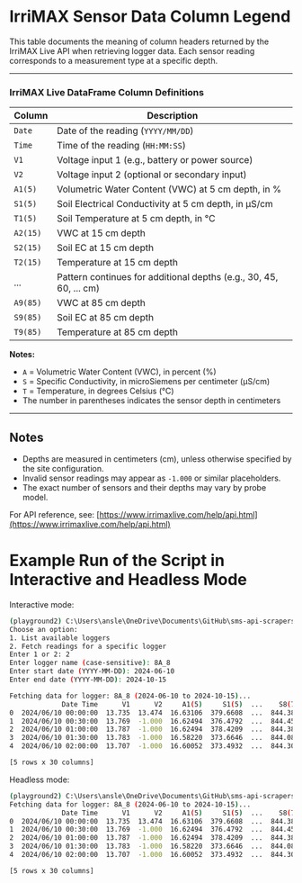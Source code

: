 # IrriMAX Sensor Data Column Legend

This table documents the meaning of column headers returned by the IrriMAX Live API when retrieving logger data. Each sensor reading corresponds to a measurement type at a specific depth.

---

### IrriMAX Live DataFrame Column Definitions

| Column     | Description                                                                 |
|------------|-----------------------------------------------------------------------------|
| `Date`     | Date of the reading (`YYYY/MM/DD`)                                           |
| `Time`     | Time of the reading (`HH:MM:SS`)                                             |
| `V1`       | Voltage input 1 (e.g., battery or power source)                              |
| `V2`       | Voltage input 2 (optional or secondary input)                                |
| `A1(5)`    | Volumetric Water Content (VWC) at 5 cm depth, in %                          |
| `S1(5)`    | Soil Electrical Conductivity at 5 cm depth, in µS/cm                         |
| `T1(5)`    | Soil Temperature at 5 cm depth, in °C                                        |
| `A2(15)`   | VWC at 15 cm depth                                                           |
| `S2(15)`   | Soil EC at 15 cm depth                                                       |
| `T2(15)`   | Temperature at 15 cm depth                                                   |
| ...        | Pattern continues for additional depths (e.g., 30, 45, 60, ... cm)           |
| `A9(85)`   | VWC at 85 cm depth                                                           |
| `S9(85)`   | Soil EC at 85 cm depth                                                       |
| `T9(85)`   | Temperature at 85 cm depth                                                   |

 **Notes:**
 - `A` = Volumetric Water Content (VWC), in percent (%)
 - `S` = Specific Conductivity, in microSiemens per centimeter (µS/cm)
 - `T` = Temperature, in degrees Celsius (°C)
 - The number in parentheses indicates the sensor depth in centimeters


---

## Notes

- Depths are measured in centimeters (cm), unless otherwise specified by the site configuration.
- Invalid sensor readings may appear as `-1.000` or similar placeholders.
- The exact number of sensors and their depths may vary by probe model.

For API reference, see: [https://www.irrimaxlive.com/help/api.html](https://www.irrimaxlive.com/help/api.html)

# Example Run of the Script in Interactive and Headless Mode
Interactive mode:
```bash
(playground2) C:\Users\ansle\OneDrive\Documents\GitHub\sms-api-scrapers\code>python irrimax_scraper.py
Choose an option:
1. List available loggers
2. Fetch readings for a specific logger
Enter 1 or 2: 2
Enter logger name (case-sensitive): 8A_8
Enter start date (YYYY-MM-DD): 2024-06-10
Enter end date (YYYY-MM-DD): 2024-10-15

Fetching data for logger: 8A_8 (2024-06-10 to 2024-10-15)...
             Date Time      V1      V2     A1(5)     S1(5)  ...    S8(75)    T8(75)    A9(85)    S9(85)  T9(85)
0  2024/06/10 00:00:00  13.735  13.474  16.63106  379.6608  ...  844.3812  17.04999  40.48423  4438.727   16.72
1  2024/06/10 00:30:00  13.769  -1.000  16.62494  376.4792  ...  844.4537  17.04999  40.48423  4438.727   16.72
2  2024/06/10 01:00:00  13.787  -1.000  16.62494  378.4209  ...  844.3812  17.01999  40.49162  4439.438   16.72
3  2024/06/10 01:30:00  13.783  -1.000  16.58220  373.6646  ...  844.0801  16.95001  40.46944  4437.237   16.75
4  2024/06/10 02:00:00  13.707  -1.000  16.60052  373.4932  ...  844.3039  17.00000  40.49162  4422.122   16.72

[5 rows x 30 columns]
```

Headless mode:
```bash
(playground2) C:\Users\ansle\OneDrive\Documents\GitHub\sms-api-scrapers\code>python irrimax_scraper.py 8A_8 2024-06-10 2024-10-15
Fetching data for logger: 8A_8 (2024-06-10 to 2024-10-15)...
             Date Time      V1      V2     A1(5)     S1(5)  ...    S8(75)    T8(75)    A9(85)    S9(85)  T9(85)
0  2024/06/10 00:00:00  13.735  13.474  16.63106  379.6608  ...  844.3812  17.04999  40.48423  4438.727   16.72
1  2024/06/10 00:30:00  13.769  -1.000  16.62494  376.4792  ...  844.4537  17.04999  40.48423  4438.727   16.72
2  2024/06/10 01:00:00  13.787  -1.000  16.62494  378.4209  ...  844.3812  17.01999  40.49162  4439.438   16.72
3  2024/06/10 01:30:00  13.783  -1.000  16.58220  373.6646  ...  844.0801  16.95001  40.46944  4437.237   16.75
4  2024/06/10 02:00:00  13.707  -1.000  16.60052  373.4932  ...  844.3039  17.00000  40.49162  4422.122   16.72

[5 rows x 30 columns]
```